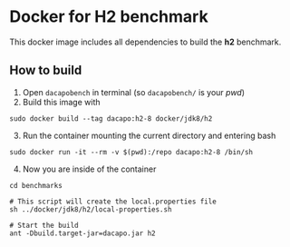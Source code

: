 # Docker for H2 benchmark

This docker image includes all dependencies to build the **h2** benchmark.

## How to build

1. Open `dacapobench` in terminal (so `dacapobench/` is your *pwd*)
2. Build this image with 

```shell
sudo docker build --tag dacapo:h2-8 docker/jdk8/h2
```

3. Run the container mounting the current directory and entering bash

```shell
sudo docker run -it --rm -v $(pwd):/repo dacapo:h2-8 /bin/sh
```

4. Now you are inside of the container
```
cd benchmarks

# This script will create the local.properties file
sh ../docker/jdk8/h2/local-properties.sh

# Start the build
ant -Dbuild.target-jar=dacapo.jar h2
```
